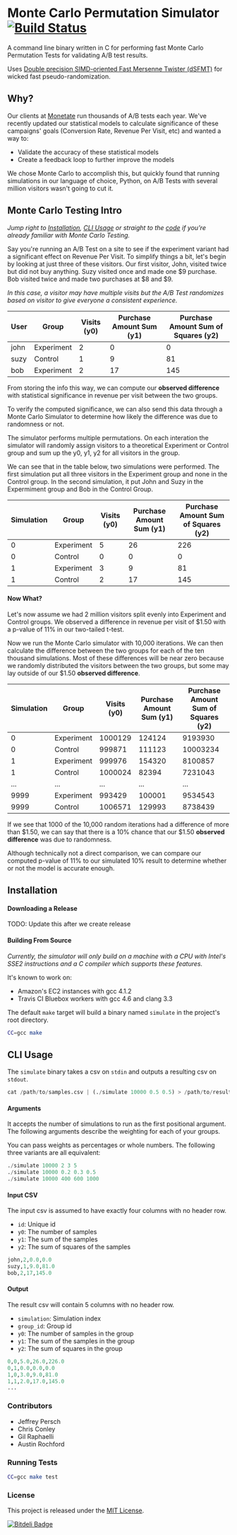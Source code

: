 # Monte Carlo Permutation Simulator [![Build Status][travis-image]][travis-link]

[travis-image]: https://secure.travis-ci.org/monetate/monte-carlo-simulator.png?branch=master
[travis-link]: https://travis-ci.org/monetate/monte-carlo-simulator

A command line binary written in C for performing fast Monte Carlo Permutation Tests for validating A/B test results.

Uses [Double precision SIMD-oriented Fast Mersenne Twister
(dSFMT)](http://www.math.sci.hiroshima-u.ac.jp/~m-mat/MT/SFMT/) for wicked fast pseudo-randomization.

## Why?

Our clients at [Monetate](http://monetate.com) run thousands of A/B tests each year. We've recently updated our
statistical models to calculate significance of these campaigns' goals (Conversion Rate, Revenue Per Visit, etc) and wanted
a way to:

* Validate the accuracy of these statistical models
* Create a feedback loop to further improve the models

We chose Monte Carlo to accomplish this, but quickly found that running simulations in our language of choice, Python, on A/B Tests with several million
visitors wasn't going to cut it.

## Monte Carlo Testing Intro

*Jump right to [Installation](#installation), [CLI Usage](#cli-usage) or straight to the
[code](/monetate/monte-carlo-simulator/blob/master/simulate.c) if you're already familiar with Monte Carlo Testing.*

Say you're running an A/B Test on a site to see if the experiment variant had a significant effect on Revenue Per Visit. 
To simplify things a bit, let's begin by looking at just three of these visitors.
Our first visitor, John, visited twice but did not buy anything. Suzy visited once and made one $9 purchase. Bob visited
twice and made two purchases at $8 and $9.

*In this case, a visitor may have multiple visits but the A/B Test randomizes based on visitor to give everyone a
consistent experience.*

| User   | Group      | Visits (y0) | Purchase Amount Sum (y1) | Purchase Amount Sum of Squares (y2) |
| ------ | -------    | -------     | --------------------     | ------------------------------      |
| john   | Experiment | 2           | 0                        | 0                                   |
| suzy   | Control    | 1           | 9                        | 81                                  |
| bob    | Experiment | 2           | 17                       | 145                                 |

From storing the info this way, we can compute our **observed difference** with statistical significance in revenue per visit between the two groups.

To verify the computed significance, we can also send this data through a Monte Carlo Simulator to determine how likely
the difference was due to randomness or not.

The simulator performs multiple permutations. On each interation the simulator will randomly assign visitors to a
theoretical Experiment or Control group and sum up the y0, y1, y2 for all visitors in the group.

We can see that in the table below, two simulations were performed. The first simulation put all three
visitors in the Experiment group and none in the Control group. In the second simulation,
it put John and Suzy in the Expermiment group and Bob in the Control Group.

| Simulation | Group      | Visits (y0) | Purchase Amount Sum (y1) | Purchase Amount Sum of Squares (y2) |
| ---------- | ---------- | ----------- | ------------------------ | ----------------------------------- |
| 0          | Experiment | 5           | 26                       | 226                                 |
| 0          | Control    | 0           | 0                        | 0                                   |
| 1          | Experiment | 3           | 9                        | 81                                  |
| 1          | Control    | 2           | 17                       | 145                                 |

#### Now What?

Let's now assume we had 2 million visitors split evenly into Experiment and Control groups. We observed a difference in
revenue per visit of $1.50 with a p-value of 11% in our two-tailed t-test.

Now we run the Monte Carlo simulator with 10,000 iterations. We can then calculate the difference
between the two groups for each of the ten thousand simulations. Most of these differences will be near zero because we randomly distributed the visitors
between the two groups, but some may lay outside of our $1.50 **observed difference**.

| Simulation | Group      | Visits (y0) | Purchase Amount Sum (y1) | Purchase Amount Sum of Squares (y2) |
| ---------- | ---------- | ----------- | ------------------------ | ----------------------------------- |
| 0          | Experiment | 1000129     | 124124                   | 9193930                             |
| 0          | Control    | 999871      | 111123                   | 10003234                            |
| 1          | Experiment | 999976      | 154320                   | 8100857                             |
| 1          | Control    | 1000024     | 82394                    | 7231043                             |
| ...        | ...        | ...         | ...                      | ...                                 |
| 9999       | Experiment | 993429      | 100001                   | 9534543                             |
| 9999       | Control    | 1006571     | 129993                   | 8738439                             |

If we see that 1000 of the 10,000 random iterations had a difference of more than $1.50, we can say that there is a 10% chance that our
$1.50 **observed difference** was due to randomness.

Although technically not a direct comparison, we can compare our computed p-value of 11% to our simulated 10% result to
determine whether or not the model is accurate enough.

## Installation

#### Downloading a Release

TODO: Update this after we create release

#### Building From Source

*Currently, the simulator will only build on a machine with a CPU with Intel's SSE2 instructions and a C compiler which
supports these features.*

It's known to work on:

* Amazon's EC2 instances with gcc 4.1.2
* Travis CI Bluebox workers with gcc 4.6 and clang 3.3

The default `make` target will build a binary named `simulate` in the project's root directory.

``` sh
CC=gcc make
```

## CLI Usage

The `simulate` binary takes a csv on `stdin` and outputs a resulting csv on `stdout`.

``` python
cat /path/to/samples.csv | (./simulate 10000 0.5 0.5) > /path/to/results.csv
```

#### Arguments

It accepts the number of simulations to run as the first positional argument. The following arguments describe the
weighting for each of your groups. 

You can pass weights as percentages or whole numbers. The following three variants are all equivalent:

``` python
./simulate 10000 2 3 5
./simulate 10000 0.2 0.3 0.5
./simulate 10000 400 600 1000
```

#### Input CSV

The input csv is assumed to have exactly four columns with no header row.

* `id`: Unique id
* `y0`: The number of samples 
* `y1`: The sum of the samples
* `y2`: The sum of squares of the samples

``` python
john,2,0.0,0.0
suzy,1,9.0,81.0
bob,2,17,145.0
```

#### Output

The result csv will contain 5 columns with no header row.

* `simulation`: Simulation index
* `group_id`: Group id
* `y0`: The number of samples in the group
* `y1`: The sum of the samples in the group
* `y2`: The sum of squares in the group

``` python
0,0,5.0,26.0,226.0
0,1,0.0,0.0,0.0
1,0,3.0,9.0,81.0
1,1,2.0,17.0,145.0
...
```

### Contributors

* Jeffrey Persch
* Chris Conley
* Gil Raphaelli
* Austin Rochford

### Running Tests

``` sh
CC=gcc make test
```

### License

This project is released under the [MIT License](http://www.opensource.org/licenses/MIT).

[![Bitdeli Badge](https://d2weczhvl823v0.cloudfront.net/monetate/monte-carlo-simulator/trend.png)](https://bitdeli.com/free "Bitdeli Badge")
